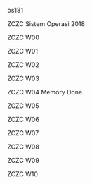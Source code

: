 os181

ZCZC Sistem Operasi 2018

ZCZC W00

ZCZC W01

ZCZC W02

ZCZC W03

ZCZC W04 Memory Done

ZCZC W05

ZCZC W06

ZCZC W07

ZCZC W08

ZCZC W09

ZCZC W10

